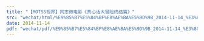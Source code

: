 ```yaml
---
title: "【MOTSS视界】同志微电影《真心话大冒险终结篇》"
src: "wechat/html/%E9%85%B7%E5%84%BF%E8%AE%BA%E5%9D%9B_2014-11-14_%E3%80%90MOTSS%E8%A7%86%E7%95%8C%E3%80%91%E5%90%8C%E5%BF%97%E5%BE%AE%E7%94%B5%E5%BD%B1%E3%80%8A%E7%9C%9F%E5%BF%83%E8%AF%9D%E5%A4%A7%E5%86%92%E9%99%A9%E7%BB%88%E7%BB%93%E7%AF%87%E3%80%8B.html"
date: 2014-11-14
pdf: "wechat/pdf/%E9%85%B7%E5%84%BF%E8%AE%BA%E5%9D%9B_2014-11-14_%E3%80%90MOTSS%E8%A7%86%E7%95%8C%E3%80%91%E5%90%8C%E5%BF%97%E5%BE%AE%E7%94%B5%E5%BD%B1%E3%80%8A%E7%9C%9F%E5%BF%83%E8%AF%9D%E5%A4%A7%E5%86%92%E9%99%A9%E7%BB%88%E7%BB%93%E7%AF%87%E3%80%8B.pdf"
---
```

